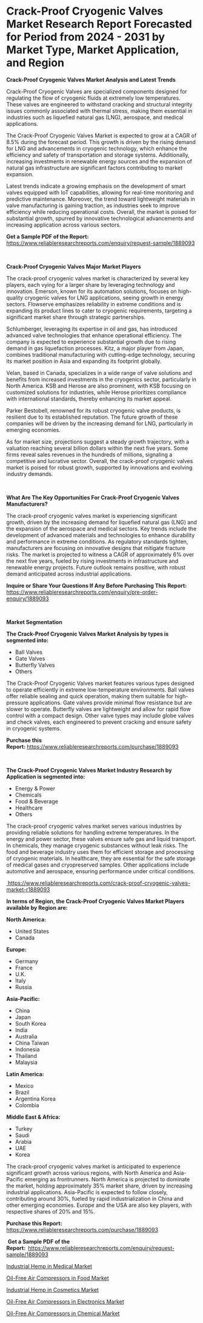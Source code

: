 <p><h1>Crack-Proof Cryogenic Valves Market Research Report Forecasted for Period from 2024 -  2031 by Market Type, Market Application, and Region</h1></p><p><strong>Crack-Proof Cryogenic Valves Market Analysis and Latest Trends</strong></p>
<p><p>Crack-Proof Cryogenic Valves are specialized components designed for regulating the flow of cryogenic fluids at extremely low temperatures. These valves are engineered to withstand cracking and structural integrity issues commonly associated with thermal stress, making them essential in industries such as liquefied natural gas (LNG), aerospace, and medical applications. </p><p>The Crack-Proof Cryogenic Valves Market is expected to grow at a CAGR of 8.5% during the forecast period. This growth is driven by the rising demand for LNG and advancements in cryogenic technology, which enhance the efficiency and safety of transportation and storage systems. Additionally, increasing investments in renewable energy sources and the expansion of natural gas infrastructure are significant factors contributing to market expansion.</p><p>Latest trends indicate a growing emphasis on the development of smart valves equipped with IoT capabilities, allowing for real-time monitoring and predictive maintenance. Moreover, the trend toward lightweight materials in valve manufacturing is gaining traction, as industries seek to improve efficiency while reducing operational costs. Overall, the market is poised for substantial growth, spurred by innovative technological advancements and increasing application across various sectors.</p></p>
<p><strong>Get a Sample PDF of the Report:&nbsp;</strong> <a href="https://www.reliableresearchreports.com/enquiry/request-sample/1889093?utm_campaign=1735&utm_medium=2&utm_source=Github&utm_content=ia&utm_term=24102024&utm_id=crack-proof-cryogenic-valves">https://www.reliableresearchreports.com/enquiry/request-sample/1889093</a></p>
<p>&nbsp;</p>
<p><strong>Crack-Proof Cryogenic Valves Major Market Players</strong></p>
<p><p>The crack-proof cryogenic valves market is characterized by several key players, each vying for a larger share by leveraging technology and innovation. Emerson, known for its automation solutions, focuses on high-quality cryogenic valves for LNG applications, seeing growth in energy sectors. Flowserve emphasizes reliability in extreme conditions and is expanding its product lines to cater to cryogenic requirements, targeting a significant market share through strategic partnerships.</p><p>Schlumberger, leveraging its expertise in oil and gas, has introduced advanced valve technologies that enhance operational efficiency. The company is expected to experience substantial growth due to rising demand in gas liquefaction processes. Kitz, a major player from Japan, combines traditional manufacturing with cutting-edge technology, securing its market position in Asia and expanding its footprint globally.</p><p>Velan, based in Canada, specializes in a wide range of valve solutions and benefits from increased investments in the cryogenics sector, particularly in North America. KSB and Herose are also prominent, with KSB focusing on customized solutions for industries, while Herose prioritizes compliance with international standards, thereby enhancing its market appeal.</p><p>Parker Bestobell, renowned for its robust cryogenic valve products, is resilient due to its established reputation. The future growth of these companies will be driven by the increasing demand for LNG, particularly in emerging economies.</p><p>As for market size, projections suggest a steady growth trajectory, with a valuation reaching several billion dollars within the next five years. Some firms reveal sales revenues in the hundreds of millions, signaling a competitive and lucrative sector. Overall, the crack-proof cryogenic valves market is poised for robust growth, supported by innovations and evolving industry demands.</p></p>
<p>&nbsp;</p>
<p><strong>What Are The Key Opportunities For Crack-Proof Cryogenic Valves Manufacturers?</strong></p>
<p><p>The crack-proof cryogenic valves market is experiencing significant growth, driven by the increasing demand for liquefied natural gas (LNG) and the expansion of the aerospace and medical sectors. Key trends include the development of advanced materials and technologies to enhance durability and performance in extreme conditions. As regulatory standards tighten, manufacturers are focusing on innovative designs that mitigate fracture risks. The market is projected to witness a CAGR of approximately 6% over the next five years, fueled by rising investments in infrastructure and renewable energy projects. Future outlook remains positive, with robust demand anticipated across industrial applications.</p></p>
<p><strong>Inquire or Share Your Questions If Any Before Purchasing This Report:</strong> <a href="https://www.reliableresearchreports.com/enquiry/pre-order-enquiry/1889093?utm_campaign=1735&utm_medium=2&utm_source=Github&utm_content=ia&utm_term=24102024&utm_id=crack-proof-cryogenic-valves">https://www.reliableresearchreports.com/enquiry/pre-order-enquiry/1889093</a></p>
<p>&nbsp;</p>
<p><strong>Market Segmentation</strong></p>
<p><strong>The Crack-Proof Cryogenic Valves Market Analysis by types is segmented into:</strong></p>
<p><ul><li>Ball Valves</li><li>Gate Valves</li><li>Butterfly Valves</li><li>Others</li></ul></p>
<p><p>The Crack-Proof Cryogenic Valves market features various types designed to operate efficiently in extreme low-temperature environments. Ball valves offer reliable sealing and quick operation, making them suitable for high-pressure applications. Gate valves provide minimal flow resistance but are slower to operate. Butterfly valves are lightweight and allow for rapid flow control with a compact design. Other valve types may include globe valves and check valves, each engineered to prevent cracking and ensure safety in cryogenic systems.</p></p>
<p><strong>Purchase this Report:&nbsp;</strong><a href="https://www.reliableresearchreports.com/purchase/1889093?utm_campaign=1735&utm_medium=2&utm_source=Github&utm_content=ia&utm_term=24102024&utm_id=crack-proof-cryogenic-valves">https://www.reliableresearchreports.com/purchase/1889093</a></p>
<p>&nbsp;</p>
<p><strong>The Crack-Proof Cryogenic Valves Market Industry Research by Application is segmented into:</strong></p>
<p><ul><li>Energy & Power</li><li>Chemicals</li><li>Food & Beverage</li><li>Healthcare</li><li>Others</li></ul></p>
<p><p>The crack-proof cryogenic valves market serves various industries by providing reliable solutions for handling extreme temperatures. In the energy and power sector, these valves ensure safe gas and liquid transport. In chemicals, they manage cryogenic substances without leak risks. The food and beverage industry uses them for efficient storage and processing of cryogenic materials. In healthcare, they are essential for the safe storage of medical gases and cryopreserved samples. Other applications include automotive and aerospace, ensuring performance under critical conditions.</p></p>
<p><a href="https://www.reliableresearchreports.com/crack-proof-cryogenic-valves-market-r1889093?utm_campaign=1735&utm_medium=2&utm_source=Github&utm_content=ia&utm_term=24102024&utm_id=crack-proof-cryogenic-valves">&nbsp;https://www.reliableresearchreports.com/crack-proof-cryogenic-valves-market-r1889093</a></p>
<p><strong>In terms of Region, the Crack-Proof Cryogenic Valves Market Players available by Region are:</strong></p>
<p>
    <p> <strong> North America: </strong>
        <ul>
            <li>United States</li>
            <li>Canada</li>
        </ul>
        </p> 
    <p> <strong> Europe: </strong>
        <ul>
            <li>Germany</li>
            <li>France</li>
            <li>U.K.</li>
            <li>Italy</li>
            <li>Russia</li>
        </ul>
        </p> 
    <p> <strong> Asia-Pacific: </strong>
        <ul>
            <li>China</li>
            <li>Japan</li>
            <li>South Korea</li>
            <li>India</li>
            <li>Australia</li>
            <li>China Taiwan</li>
            <li>Indonesia</li>
            <li>Thailand</li>
            <li>Malaysia</li>
        </ul>
        </p> 
    <p> <strong> Latin America: </strong>
        <ul>
            <li>Mexico</li>
            <li>Brazil</li>
            <li>Argentina Korea</li>
            <li>Colombia</li>
        </ul>
        </p> 
    <p> <strong> Middle East & Africa: </strong>
        <ul>
            <li>Turkey</li>
            <li>Saudi</li>
            <li>Arabia</li>
            <li>UAE</li>
            <li>Korea</li>
        </ul>
    </p>
    </p>
<p><p>The crack-proof cryogenic valves market is anticipated to experience significant growth across various regions, with North America and Asia-Pacific emerging as frontrunners. North America is projected to dominate the market, holding approximately 35% market share, driven by increasing industrial applications. Asia-Pacific is expected to follow closely, contributing around 30%, fueled by rapid industrialization in China and other emerging economies. Europe and the USA are also key players, with respective shares of 20% and 15%.</p></p>
<p><strong>Purchase this Report: </strong><a href="https://www.reliableresearchreports.com/purchase/1889093?utm_campaign=1735&utm_medium=2&utm_source=Github&utm_content=ia&utm_term=24102024&utm_id=crack-proof-cryogenic-valves">https://www.reliableresearchreports.com/purchase/1889093</a></p>
<p>&nbsp;<strong>Get a Sample PDF of the Report:&nbsp;&nbsp;</strong><a href="https://www.reliableresearchreports.com/enquiry/request-sample/1889093?utm_campaign=1735&utm_medium=2&utm_source=Github&utm_content=ia&utm_term=24102024&utm_id=crack-proof-cryogenic-valves">https://www.reliableresearchreports.com/enquiry/request-sample/1889093</a></p>
<p><strong></strong></p>
<p><p><a href="https://www.linkedin.com/pulse/global-industrial-hemp-medical-market-product-types-applications-axogc?utm_campaign=1735&utm_medium=2&utm_source=Github&utm_content=ia&utm_term=24102024&utm_id=crack-proof-cryogenic-valves">Industrial Hemp in Medical Market</a></p><p><a href="https://www.linkedin.com/pulse/oil-free-air-compressors-food-ecosystem-mapping-innovation-value-aditc?utm_campaign=1735&utm_medium=2&utm_source=Github&utm_content=ia&utm_term=24102024&utm_id=crack-proof-cryogenic-valves">Oil-Free Air Compressors in Food Market</a></p><p><a href="https://www.linkedin.com/pulse/exploring-industrial-hemp-cosmetics-market-strategic-insights-sme5c?utm_campaign=1735&utm_medium=2&utm_source=Github&utm_content=ia&utm_term=24102024&utm_id=crack-proof-cryogenic-valves">Industrial Hemp in Cosmetics Market</a></p><p><a href="https://www.linkedin.com/pulse/oil-free-air-compressors-electronics-market-segmentation-in-depth-q5ttc?utm_campaign=1735&utm_medium=2&utm_source=Github&utm_content=ia&utm_term=24102024&utm_id=crack-proof-cryogenic-valves">Oil-Free Air Compressors in Electronics Market</a></p><p><a href="https://www.linkedin.com/pulse/oil-free-air-compressors-chemical-market-global-insights-regional-qv5gc?utm_campaign=1735&utm_medium=2&utm_source=Github&utm_content=ia&utm_term=24102024&utm_id=crack-proof-cryogenic-valves">Oil-Free Air Compressors in Chemical Market</a></p></p>